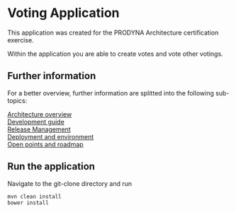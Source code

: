 # Voting Application

This application was created for the PRODYNA Architecture certification exercise.

Within the application you are able to create votes and vote other votings.

## Further information

For a better overview, further information are splitted into the following sub-topics:

[Architecture overview](./documentation/architecture_overview.md)  
[Development guide](./documentation/development_guide.md)  
[Release Management](./documentation/release_management.md)  
[Deployment and environment](./documentation/deployment.md)  
[Open points and roadmap](./documentation/open.md)  

## Run the application

Navigate to the git-clone directory and run
```
mvn clean install
bower install
```

